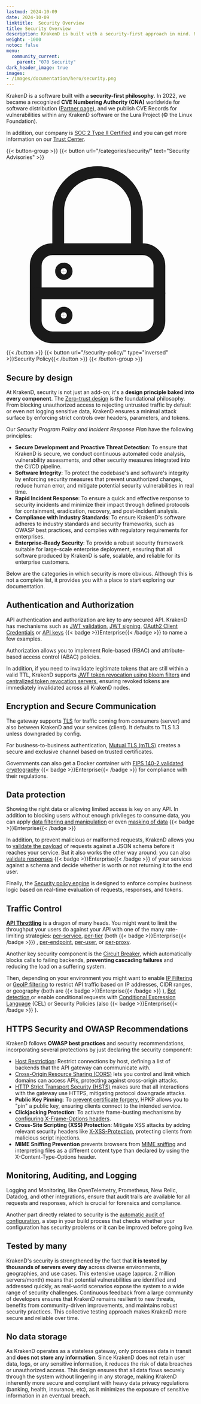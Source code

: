 ```yaml
---
lastmod: 2024-10-09
date: 2024-10-09
linktitle:  Security Overview
title: Security Overview
description: KrakenD is built with a security-first approach in mind. Read about the security features bundled by KrakenD and the principles and design philosophy behind it
weight: -1000
notoc: false
menu:
  community_current:
    parent: "070 Security"
dark_header_image: true
images:
- /images/documentation/hero/security.png
---
```

KrakenD is a software built with a **security-first philosophy**. In 2022, we became a recognized **CVE Numbering Authority (CNA)** worldwide for software distribution ([Partner page](https://www.cve.org/PartnerInformation/ListofPartners/partner/KrakenD)), and we publish CVE Records for vulnerabilities within any KrakenD software or the Lura Project (© the Linux Foundation).

In addition, our company is [SOC 2 Type II Certified](/blog/soc2-certification-announcement/) and you can get more information on our [Trust Center](https://trust.krakend.io/).

{{< button-group >}}
{{< button url="/categories/security/" text="Security Advisories" >}}<svg viewBox="0 0 22 22" xmlns="http://www.w3.org/2000/svg">
  <g stroke="currentColor" fill="none" fill-rule="evenodd">
    <path d="M15.906 10.358h-10.5c-1.087 0-1.968.862-1.968 1.925V18.7c0 1.063.88 1.925 1.968 1.925h10.5c1.088 0 1.969-.862 1.969-1.925v-6.417c0-1.063-.881-1.925-1.969-1.925z" stroke-width="1.375" stroke-linecap="round" stroke-linejoin="round"></path>
    <path d="M6.063 10.358V5.867c0-2.481 2.056-4.492 4.593-4.492s4.594 2.011 4.594 4.492v4.491M3.438 15.492h14.438" stroke-width="1.375" stroke-linecap="round" stroke-linejoin="round"></path>
    <path d="M6.719 13.246a.325.325 0 0 1-.328-.321c0-.177.147-.32.328-.32M6.719 13.246a.325.325 0 0 0 .328-.321.325.325 0 0 0-.328-.32" stroke-width="1.375"></path>
    <path d="M6.719 18.38a.325.325 0 0 1-.328-.322c0-.177.147-.32.328-.32M6.719 18.38a.325.325 0 0 0 .328-.322.325.325 0 0 0-.328-.32" stroke-width="1.369"></path>
  </g>
</svg>
{{< /button >}}
{{< button url="/security-policy/" type="inversed" >}}Security Policy{{< /button >}}
{{< /button-group >}}

## Secure by design
At KrakenD, security is not just an add-on; it's a **design principle baked into every component**. The [Zero-trust design](/docs/design/zero-trust/) is the foundational philosophy. From blocking unauthorized access to rejecting untrusted traffic by default or even not logging sensitive data, KrakenD ensures a minimal attack surface by enforcing strict controls over headers, parameters, and tokens.

Our *Security Program Policy and Incident Response Plan* have the following principles:

- **Secure Development and Proactive Threat Detection**: To ensure that KrakenD is secure, we conduct continuous automated code analysis, vulnerability assessments, and other security measures integrated into the CI/CD pipeline.
- **Software Integrity**: To protect the codebase's and software's integrity by enforcing security measures that prevent unauthorized changes, reduce human error, and mitigate potential security vulnerabilities in real time.
- **Rapid Incident Response**: To ensure a quick and effective response to security incidents and minimize their impact through defined protocols for containment, eradication, recovery, and post-incident analysis.
- **Compliance with Industry Standards**: To ensure KrakenD's software adheres to industry standards and security frameworks, such as OWASP best practices, and complies with regulatory requirements for enterprises.
- **Enterprise-Ready Security**: To provide a robust security framework suitable for large-scale enterprise deployment, ensuring that all software produced by KrakenD is safe, scalable, and reliable for its enterprise customers.

Below are the categories in which security is more obvious. Although this is not a complete list, it provides you with a place to start exploring our documentation.

## Authentication and Authorization
API authentication and authorization are key to any secured API. KrakenD has mechanisms such as [JWT validation](/docs/authorization/jwt-validation/), [JWT signing](/docs/authorization/jwt-signing/), [OAuth2 Client Credentials](/docs/authorization/client-credentials/) or [API keys](/docs/enterprise/authentication/api-keys/) {{< badge >}}Enterprise{{< /badge >}} to name a few examples.

Authorization allows you to implement Role-based (RBAC) and attribute-based access control (ABAC) policies.

In addition, if you need to invalidate legitimate tokens that are still within a valid TTL, KrakenD supports [JWT token revocation using bloom filters](/docs/authorization/revoking-tokens/) and [centralized token revocation servers](/docs/enterprise/authentication/revoke-server/), ensuring revoked tokens are immediately invalidated across all KrakenD nodes.

## Encryption and Secure Communication
The gateway supports [TLS](/docs/service-settings/tls/) for traffic coming from consumers (server) and also between KrakenD and your services (client). It defaults to TLS 1.3 unless downgraded by config.

For business-to-business authentication, [Mutual TLS (mTLS)](/docs/authorization/mutual-authentication/) creates a secure and exclusive channel based on trusted certificates.

Governments can also get a Docker container with [FIPS 140-2 validated cryptography](/docs/enterprise/security/fips-140/) {{< badge >}}Enterprise{{< /badge >}} for compliance with their regulations.

## Data protection
Showing the right data or allowing limited access is key on any API. In addition to blocking users without enough privileges to consume data, you can apply [data filtering and manipulation](/docs/enterprise/backends/data-manipulation/) or even [masking of data](/docs/enterprise/endpoints/content-replacer/) {{< badge >}}Enterprise{{< /badge >}}

In addition, to prevent malicious or malformed requests, KrakenD allows you to [validate the payload](/docs/endpoints/JSON-schema/) of requests against a JSON schema before it reaches your service. But it also works the other way around: you can also [validate responses](/docs/enterprise/endpoints/response-schema-validator/) {{< badge >}}Enterprise{{< /badge >}} of your services against a schema and decide whether is worth or not returning it to the end user.

Finally, the [Security policy engine](/docs/enterprise/security-policies/) is designed to enforce complex business logic based on real-time evaluation of requests, responses, and tokens.

## Traffic Control
**[API Throttling](/docs/enterprise/throttling/)** is a dragon of many heads. You might want to limit the throughput your users do against your API with one of the many rate-limiting strategies: [per-service](/docs/enterprise/service-settings/service-rate-limit/), [per-tier](/docs/enterprise/service-settings/tiered-rate-limit/) (both {{< badge >}}Enterprise{{< /badge >}})
, [per-endpoint](/docs/endpoints/rate-limit/), [per-user](/docs/endpoints/rate-limit/#client-rate-limiting-client_max_rate), or [per-proxy](/docs/backends/rate-limit/).

Another key security component is the [Circuit Breaker](/docs/backends/circuit-breaker/), which automatically blocks calls to failing backends, **preventing cascading failures** and reducing the load on a suffering system.

Then, depending on your environment you might want to enable [IP Filtering](/docs/enterprise/throttling/ipfilter/) or [GeoIP filtering](/docs/enterprise/endpoints/geoip/) to restrict API traffic based on IP addresses, CIDR ranges, or geography (both are {{< badge >}}Enterprise{{< /badge >}}
), [Bot detection](/docs/throttling/botdetector/),or enable conditional requests with [Conditional Expression Language](/docs/endpoints/common-expression-language-cel/) (CEL) or Security Policies (also {{< badge >}}Enterprise{{< /badge >}}
).

## HTTPS Security and OWASP Recommendations
KrakenD follows **OWASP best practices** and security recommendations, incorporating several protections by just declaring the security component:
- [Host Restriction](/docs/service-settings/security/#restrict-connections-by-host): Restrict connections by host, defining a list of backends that the API gateway can communicate with.
- [Cross-Origin Resource Sharing (CORS)](/docs/service-settings/cors/) lets you control and limit which domains can access APIs, protecting against cross-origin attacks.
- [HTTP Strict Transport Security (HSTS)](/docs/service-settings/security/#http-strict-transport-security-hsts) makes sure that all interactions with the gateway use HTTPS, mitigating protocol downgrade attacks.
- **Public Key Pinning**: To [prevent certificate forgery](/docs/service-settings/security/#http-public-key-pinning-hpkp), HPKP allows you to "pin" a public key, ensuring clients connect to the intended service.
- **Clickjacking Protection**: To activate frame-busting mechanisms by [configuring X-Frame-Options headers](/docs/service-settings/security/#clickjacking-protection).
- **Cross-Site Scripting (XSS) Protection**: Mitigate XSS attacks by adding relevant security headers like [X-XSS-Protection](/docs/service-settings/security/#cross-site-scripting-xss-protection), protecting clients from malicious script injections.
- **MIME Sniffing Prevention** prevents browsers from [MIME sniffing](/docs/service-settings/security/#mime-sniffing-prevention) and interpreting files as a different content type than declared by using the X-Content-Type-Options header.

## Monitoring, Auditing, and Logging
Logging and Monitoring, like OpenTelemetry, Prometheus, New Relic, Datadog, and other integrations, ensure that audit trails are available for all requests and responses, which is crucial for forensics and compliance.

Another part directly related to security is the [automatic audit of configuration](/docs/configuration/audit/), a step in your build process that checks whether your configuration has security problems or it can be improved before going live.

## Tested by many
KrakenD's security is strengthened by the fact that **it is tested by thousands of servers every day** across diverse environments, geographies, and use cases. This extensive usage (approx. 2 million servers/month) means that potential vulnerabilities are identified and addressed quickly, as real-world scenarios expose the system to a wide range of security challenges. Continuous feedback from a large community of developers ensures that KrakenD remains resilient to new threats, benefits from community-driven improvements, and maintains robust security practices. This collective testing approach makes KrakenD more secure and reliable over time.

## No data storage
As KrakenD operates as a stateless gateway, only processes data in transit and **does not store any information**. Since KrakenD does not retain user data, logs, or any sensitive information, it reduces the risk of data breaches or unauthorized access. This design ensures that all data flows securely through the system without lingering in any storage, making KrakenD inherently more secure and compliant with heavy data privacy regulations (banking, health, insurance, etc), as it minimizes the exposure of sensitive information in an eventual breach.
